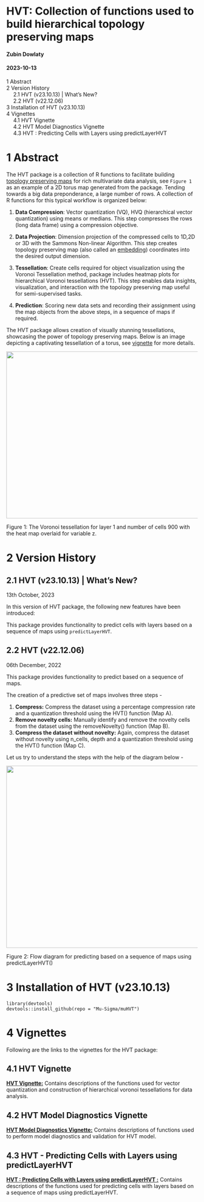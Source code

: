 # HVT: Collection of functions used to build hierarchical topology preserving maps

#### Zubin Dowlaty

#### 2023-10-13

<div id="TOC">

*   [<span class="toc-section-number">1</span> Abstract](#abstract)
*   [<span class="toc-section-number">2</span> Version History](#version-history)
    *   [<span class="toc-section-number">2.1</span> HVT (v23.10.13) | What’s New?](#hvt-(v23.10.13)-whats-new)
    *   [<span class="toc-section-number">2.2</span> HVT (v22.12.06)](#hvt-(v22.12.06))
*   [<span class="toc-section-number">3</span> Installation of HVT (v23.10.13)](#installation-of-hvt-(v23.10.13))
*   [<span class="toc-section-number">4</span> Vignettes](#vignettes)
    *   [<span class="toc-section-number">4.1</span> HVT Vignette](#hvt-vignette)
    *   [<span class="toc-section-number">4.2</span> HVT Model Diagnostics Vignette](#hvt-model-diagnostics-vignette)
    *   [<span class="toc-section-number">4.3</span> HVT : Predicting Cells with Layers using predictLayerHVT ](#hvt---predicting-cells-with-layers-using-predictLayerHVT)

</div>

<div id="abstract" class="section level1" number="1">

# <span class="header-section-number">1</span> Abstract

The HVT package is a collection of R functions to facilitate building [topology preserving maps](https://users.ics.aalto.fi/jhollmen/dippa/node9.html#:~:text=The%20property%20of%20topology%20preserving,tool%20of%20high%2Ddimensional%20data) for rich multivariate data analysis, see `Figure 1` as an example of a 2D torus map generated from the package. Tending towards a big data preponderance, a large number of rows. A collection of R functions for this typical workflow is organized below:

1.  **Data Compression**: Vector quantization (VQ), HVQ (hierarchical vector quantization) using means or medians. This step compresses the rows (long data frame) using a compression objective.

2.  **Data Projection**: Dimension projection of the compressed cells to 1D,2D or 3D with the Sammons Non-linear Algorithm. This step creates topology preserving map (also called an [embedding](https://en.wikipedia.org/wiki/Embedding)) coordinates into the desired output dimension. 

3.  **Tessellation**: Create cells required for object visualization using the Voronoi Tessellation method, package includes heatmap plots for hierarchical Voronoi tessellations (HVT). This step enables data insights, visualization, and interaction with the topology preserving map useful for semi-supervised tasks.

4.  **Prediction**: Scoring new data sets and recording their assignment using the map objects from the above steps, in a sequence of maps if required.


The HVT package allows creation of visually stunning tessellations, showcasing the power of topology preserving maps. Below is an image depicting a captivating tessellation of a torus, see [vignette](https://htmlpreview.github.io/?https://github.com/Mu-Sigma/muHVT/blob/master/vignettes/HVT.html) for more details.

<img src="https://github.com/Mu-Sigma/muHVT/blob/master/vignettes/torus.png" width="642px" height="440px" />
<p class="caption">
Figure 1: The Voronoi tessellation for layer 1 and number of cells 900 with the heat map overlaid for variable z.
</p>


</div>

<div id="version-history" class="section level1" number="2">

# <span class="header-section-number">2</span> Version History 

<div id="hvt-(v23.10.13)-whats-new" class="section level2" number="2.1">

## <span class="header-section-number">2.1</span> HVT (v23.10.13) | What’s New? 

13th October, 2023

In this version of HVT package, the following new features have been introduced:

This package provides  functionality to predict cells with layers based on a sequence of maps using `predictLayerHVT`. 
</div>

<div id="hvt-(v22.12.06)" class="section level2" number="2.2">

## <span class="header-section-number">2.2</span> HVT (v22.12.06) 

06th December, 2022

This package provides functionality to predict based on a sequence of maps.

The creation of a predictive set of maps involves three steps -

1.  **Compress:** Compress the dataset using a percentage compression rate and a quantization threshold using the HVT() function (Map A).
2.  **Remove novelty cells:** Manually identify and remove the novelty cells from the dataset using the removeNovelty() function (Map B).
3.  **Compress the dataset without novelty:** Again, compress the dataset without novelty using n_cells, depth and a quantization threshold using the HVT() function (Map C).


Let us try to understand the steps with the help of the diagram below -

<img src="https://github.com/Mu-Sigma/muHVT/blob/master/vignettes/predictLayerHVT_function.png" width="672px" height="480px" />
<p class="caption">
Figure 2: Flow diagram for predicting based on a sequence of maps using predictLayerHVT()
</p>



<div id="installation-of-hvt-(v23.10.13)" class="section level2" number="3">

# <span class="header-section-number">3</span> Installation of HVT (v23.10.13)

<div class="sourceCode" id="cb1">

    library(devtools)
    devtools::install_github(repo = "Mu-Sigma/muHVT")

</div>

</div>


</div>

<div id="vignettes" class="section level1" number="4">

# <span class="header-section-number">4</span> Vignettes

Following are the links to the vignettes for the HVT package:

<div id="hvt-vignette" class="section level2" number="4.1">

## <span class="header-section-number">4.1</span> HVT Vignette

[**HVT Vignette:**](https://htmlpreview.github.io/?https://github.com/Mu-Sigma/muHVT/blob/master/vignettes/HVT.html) Contains descriptions of the functions used for vector quantization and construction of hierarchical voronoi tessellations for data analysis.

</div>

<div id="hvt-model-diagnostics-vignette" class="section level2" number="4.2">

## <span class="header-section-number">4.2</span> HVT Model Diagnostics Vignette

[**HVT Model Diagnostics Vignette:**](https://htmlpreview.github.io/?https://github.com/Mu-Sigma/muHVT/blob/master/vignettes/HVT_model_diagnostics_vignette.html) Contains descriptions of functions used to perform model diagnostics and validation for HVT model.

</div>

<div id="hvt---predicting-cells-with-layers-using-predictLayerHVT" class="section level2" number="4.3">

## <span class="header-section-number">4.3</span> HVT - Predicting Cells with Layers using predictLayerHVT

[**HVT : Predicting Cells with Layers using predictLayerHVT :**](https://htmlpreview.github.io/?https://github.com/Mu-Sigma/muHVT/blob/master/vignettes/Predicting_Cells_with_Layers_using_predictLayerHVT.html) Contains descriptions of the functions used for predicting cells with layers based on a sequence of maps using predictLayerHVT.

